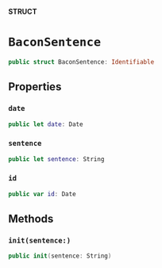 **STRUCT**

# `BaconSentence`

```swift
public struct BaconSentence: Identifiable
```

## Properties
### `date`

```swift
public let date: Date
```

### `sentence`

```swift
public let sentence: String
```

### `id`

```swift
public var id: Date
```

## Methods
### `init(sentence:)`

```swift
public init(sentence: String)
```
